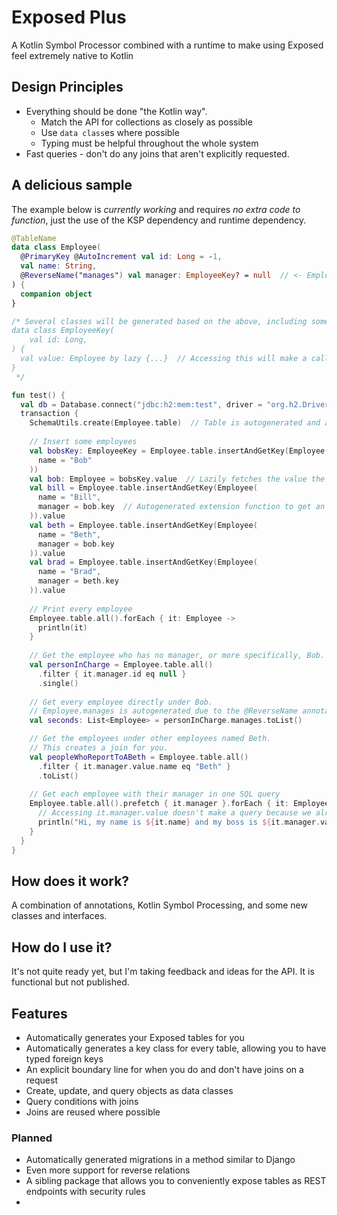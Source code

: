 # Exposed Plus

A Kotlin Symbol Processor combined with a runtime to make using Exposed feel extremely native to Kotlin

## Design Principles

- Everything should be done "the Kotlin way".
  - Match the API for collections as closely as possible
  - Use `data class`es where possible
  - Typing must be helpful throughout the whole system
- Fast queries - don't do any joins that aren't explicitly requested.

## A delicious sample

The example below is *currently working* and requires *no extra code to function*, just the use of the KSP dependency and runtime dependency.

```kotlin
@TableName
data class Employee(
  @PrimaryKey @AutoIncrement val id: Long = -1,
  val name: String,
  @ReverseName("manages") val manager: EmployeeKey? = null  // <- EmployeeKey is autogenerated from this class
) {
  companion object
}

/* Several classes will be generated based on the above, including something like this:
data class EmployeeKey(
    val id: Long,
) {
  val value: Employee by lazy {...}  // Accessing this will make a call to the database unless it's prefetched
}
 */

fun test() {
  val db = Database.connect("jdbc:h2:mem:test", driver = "org.h2.Driver")
  transaction {
    SchemaUtils.create(Employee.table)  // Table is autogenerated and added as an extension to the companion
    
    // Insert some employees
    val bobsKey: EmployeeKey = Employee.table.insertAndGetKey(Employee(
      name = "Bob"
    ))
    val bob: Employee = bobsKey.value  // Lazily fetches the value the key points to
    val bill = Employee.table.insertAndGetKey(Employee(
      name = "Bill",
      manager = bob.key  // Autogenerated extension function to get an EmployeeKey
    )).value
    val beth = Employee.table.insertAndGetKey(Employee(
      name = "Beth",
      manager = bob.key
    )).value
    val brad = Employee.table.insertAndGetKey(Employee(
      name = "Brad",
      manager = beth.key
    )).value
    
    // Print every employee
    Employee.table.all().forEach { it: Employee ->
      println(it)
    }
    
    // Get the employee who has no manager, or more specifically, Bob.
    val personInCharge = Employee.table.all()
      .filter { it.manager.id eq null }
      .single()
    
    // Get every employee directly under Bob.
    // Employee.manages is autogenerated due to the @ReverseName annotation
    val seconds: List<Employee> = personInCharge.manages.toList()

    // Get the employees under other employees named Beth.
    // This creates a join for you.
    val peopleWhoReportToABeth = Employee.table.all()
      .filter { it.manager.value.name eq "Beth" }
      .toList()
    
    // Get each employee with their manager in one SQL query
    Employee.table.all().prefetch { it.manager }.forEach { it: Employee ->
      // Accessing it.manager.value doesn't make a query because we already have the data from the prefetch
      println("Hi, my name is ${it.name} and my boss is ${it.manager.value.name}")
    }
  }
}
```

## How does it work?

A combination of annotations, Kotlin Symbol Processing, and some new classes and interfaces.

## How do I use it?

It's not quite ready yet, but I'm taking feedback and ideas for the API.  It is functional but not published.

## Features

- Automatically generates your Exposed tables for you
- Automatically generates a key class for every table, allowing you to have typed foreign keys
- An explicit boundary line for when you do and don't have joins on a request
- Create, update, and query objects as data classes
- Query conditions with joins
- Joins are reused where possible

### Planned

- Automatically generated migrations in a method similar to Django
- Even more support for reverse relations
- A sibling package that allows you to conveniently expose tables as REST endpoints with security rules
- 